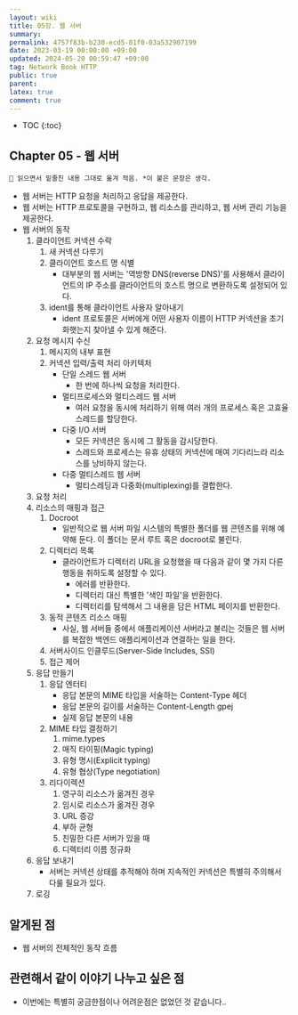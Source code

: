 ```yaml
---
layout: wiki
title: 05장. 웹 서버
summary: 
permalink: 4757f83b-b230-ecd5-01f0-03a532907199
date: 2023-03-19 00:00:00 +09:00
updated: 2024-05-20 00:59:47 +09:00
tag: Network Book HTTP
public: true
parent: 
latex: true
comment: true
---
```


* TOC
{:toc}

## Chapter 05 - 웹 서버

```
📌 읽으면서 밑줄친 내용 그대로 옮겨 적음. *이 붙은 문장은 생각.
```

- 웹 서버는 HTTP 요청을 처리하고 응답을 제공한다.
- 웹 서버는 HTTP 프로토콜을 구현하고, 웹 리소스를 관리하고, 웹 서버 관리 기능을 제공한다.
- 웹 서버의 동작
	1. 클라이언트 커넥션 수락
		1. 새 커넥션 다루기
		2. 클라이언트 호스트 명 식별
			- 대부분의 웹 서버는 '역방향 DNS(reverse DNS)'를 사용해서 클라이언트의 IP 주소를 클라이언트의 호스트 명으로 변환하도록 설정되어 있다.
		3. ident를 통해 클라이언트 사용자 알아내기
			- ident 프로토콜은 서버에게 어떤 사용자 이름이 HTTP 커넥션을 초기화햇는지 찾아낼 수 있게 해준다.
	2. 요청 메시지 수신
		1. 메시지의 내부 표현
		2. 커넥션 입력/출력 처리 아키텍처
			- 단일 스레드 웹 서버
				- 한 번에 하나씩 요청을 처리한다.
			- 멀티프로세스와 멀티스레드 웹 서버
				- 여러 요청을 동시에 처리하기 위해 여러 개의 프로세스 혹은 고효율 스레드를 할당한다.
			- 다중 I/O 서버
				- 모든 커넥션은 동시에 그 활동을 감시당한다.
				- 스레드와 프로세스는 유휴 상태의 커넥션에 매여 기다리느라 리소스를 낭비하지 않는다.
			- 다중 멀티스레드 웹 서버
				- 멀티스레딩과 다중화(multiplexing)를 결합한다.
	3. 요청 처리
	4. 리소스의 매핑과 접근
		1. Docroot
			- 일반적으로 웹 서버 파일 시스템의 특별한 폴더를 웹 콘텐츠를 위해 예약해 둔다. 이 폴더는 문서 루트 혹은 docroot로 불린다.
		2. 디렉터리 목록
			- 클라이언트가 디렉터리 URL을 요청했을 때 다음과 같이 몇 가지 다른 행동을 취하도록 설정할 수 있다.
				- 에러를 반환한다.
				- 디렉터리 대신 특별한 '색인 파일'을 반환한다.
				- 디렉터리를 탐색해서 그 내용을 담은 HTML 페이지를 반환한다.
		3. 동적 콘텐츠 리소스 매핑
			- 사실, 웹 서버들 중에서 애플리케이션 서버라고 불리는 것들은 웹 서버를 복잡한 백엔드 애플리케이션과 연결하는 일을 한다.
		4. 서버사이드 인클루드(Server-Side Includes, SSI)
		5. 접근 제어
	5. 응답 만들기
		1. 응답 엔터티
			- 응답 본문의 MIME 타입을 서술하는 Content-Type 헤더
			- 응답 본문의 길이를 서술하는 Content-Length gpej
			- 실제 응답 본문의 내용
		2. MIME 타입 결정하기
			1. mime.types
			2. 매직 타이핑(Magic typing)
			3. 유형 명시(Explicit typing)
			4. 유형 협상(Type negotiation)
		3. 리다이렉션
			1. 영구히 리소스가 옮겨진 경우
			2. 임시로 리소스가 옮겨진 경우
			3. URL 증강
			4. 부하 균형
			5. 친밀한 다른 서버가 있을 때
			6. 디렉터리 이름 정규화
	6. 응답 보내기
		- 서버는 커넥션 상태를 추적해야 하며 지속적인 커넥션은 특별히 주의해서 다룰 필요가 있다.
	7. 로깅

## 알게된 점

- 웹 서버의 전체적인 동작 흐름

## 관련해서 같이 이야기 나누고 싶은 점

- 이번에는 특별히 궁금한점이나 어려운점은 없었던 것 같습니다..
